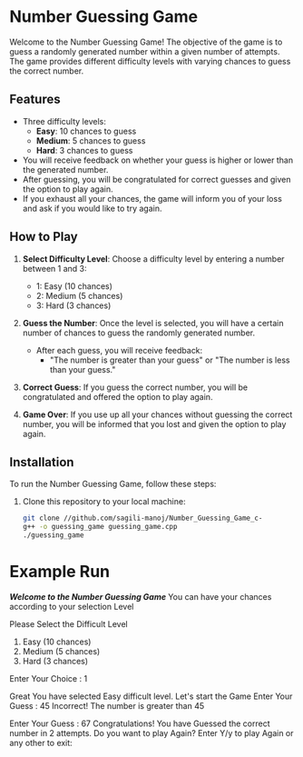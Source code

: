 # Number Guessing Game

Welcome to the Number Guessing Game! The objective of the game is to guess a randomly generated number within a given number of attempts. The game provides different difficulty levels with varying chances to guess the correct number. 

## Features
- Three difficulty levels:
  - **Easy**: 10 chances to guess
  - **Medium**: 5 chances to guess
  - **Hard**: 3 chances to guess
- You will receive feedback on whether your guess is higher or lower than the generated number.
- After guessing, you will be congratulated for correct guesses and given the option to play again.
- If you exhaust all your chances, the game will inform you of your loss and ask if you would like to try again.

## How to Play
1. **Select Difficulty Level**: Choose a difficulty level by entering a number between 1 and 3:
   - 1: Easy (10 chances)
   - 2: Medium (5 chances)
   - 3: Hard (3 chances)
   
2. **Guess the Number**: Once the level is selected, you will have a certain number of chances to guess the randomly generated number.
   - After each guess, you will receive feedback:
     - "The number is greater than your guess" or "The number is less than your guess."
   
3. **Correct Guess**: If you guess the correct number, you will be congratulated and offered the option to play again.
   
4. **Game Over**: If you use up all your chances without guessing the correct number, you will be informed that you lost and given the option to play again.

## Installation

To run the Number Guessing Game, follow these steps:

1. Clone this repository to your local machine:
   ```bash
   git clone //github.com/sagili-manoj/Number_Guessing_Game_c-
   g++ -o guessing_game guessing_game.cpp
   ./guessing_game

# Example Run
*************Welcome to the Number Guessing Game*************
You can have your chances according to your selection Level

Please Select the Difficult Level
1. Easy (10 chances)
2. Medium (5 chances)
3. Hard (3 chances)

Enter Your Choice : 1

Great You have selected Easy difficult level.
Let's start the Game
Enter Your Guess : 45
Incorrect! The number is greater than 45

Enter Your Guess : 67
Congratulations! You have Guessed the correct number in 2 attempts.
Do you want to play Again? Enter Y/y to play Again or any other to exit:
